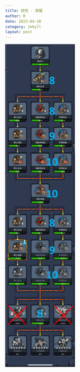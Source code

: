 ```yaml
---
title: 研究 - 荣耀
author: R
date: 2023-04-30
category: Jekyll
layout: post
---
```


![Research1](/img/Image_20230429225051.png)


